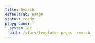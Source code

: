 ```yaml
---
title: Search
defaultTab: usage
status: ready
playground:
  system: ec
  path: /story/templates-pages--search
---
```

